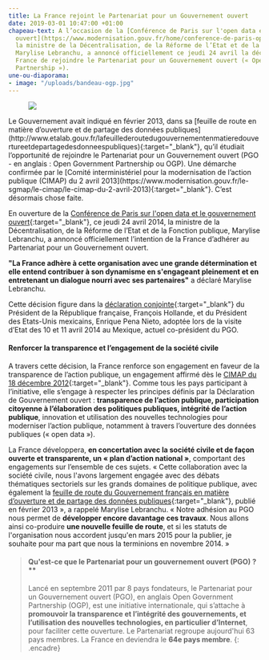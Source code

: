 ```yaml
---
title: La France rejoint le Partenariat pour un Gouvernement ouvert
date: 2019-03-01 10:47:00 +01:00
chapeau-text: A l’occasion de la [Conférence de Paris sur l'open data et le gouvernement
  ouvert](https://www.modernisation.gouv.fr/home/conference-de-paris-open-data-open-gov){:target="_blank"},
  la ministre de la Décentralisation, de la Réforme de l’Etat et de la Fonction publique,
  Marylise Lebranchu, a annoncé officiellement ce jeudi 24 avril la décision de la
  France de rejoindre le Partenariat pour un Gouvernement ouvert (« Open Government
  Partnership »).
une-ou-diaporama:
- image: "/uploads/bandeau-ogp.jpg"
---
```


<figure class='image-left' style='width: 30%; margin-right: 10px;'>
  <img src="/uploads/logo_ogp.png"/>
</figure>
Le Gouvernement avait indiqué en février 2013, dans sa [feuille de route en matière d’ouverture et de partage des données publiques](http://www.etalab.gouv.fr/lafeuillederoutedugouvernementenmatieredouvertureetdepartagedesdonneespubliques){:target="_blank"}, qu’il étudiait  l’opportunité de rejoindre le Partenariat pour un Gouvernement ouvert (PGO - en anglais : Open Government Partnership ou OGP). Une démarche confirmée par le [Comité interministériel pour la modernisation de l’action publique (CIMAP) du 2 avril 2013](https://www.modernisation.gouv.fr/le-sgmap/le-cimap/le-cimap-du-2-avril-2013){:target="_blank"}. C’est désormais chose faite.

En ouverture de la [Conférence de Paris sur l'open data et le gouvernement ouvert](https://www.modernisation.gouv.fr/home/conference-de-paris-open-data-open-gov){:target="_blank"}, ce jeudi 24 avril 2014, la ministre de la Décentralisation, de la Réforme de l’Etat et de la Fonction publique, Marylise Lebranchu, a annoncé officiellement l’intention de la France d’adhérer au Partenariat pour un Gouvernement ouvert.

**"La France adhère à cette organisation avec une grande détermination et elle entend contribuer à son dynamisme en s'engageant pleinement et en entretenant un dialogue nourri avec ses partenaires"** a déclaré Marylise Lebranchu.

Cette décision figure dans la [déclaration conjointe](https://www.elysee.fr/assets/Uploads/La-declaration-conjointe-France-Mexique.pdf){:target="_blank"} du Président de la République française, François Hollande, et du Président des Etats-Unis mexicains, Enrique Pena Nieto, adoptée lors de la visite d’Etat des 10 et 11 avril 2014 au Mexique, actuel co-président du PGO.

#### Renforcer la transparence et l’engagement de la société civile

A travers cette décision, la France renforce son engagement en faveur de la transparence de l’action publique, un engagement affirmé dès le [CIMAP du 18 décembre 2012](https://www.modernisation.gouv.fr/le-sgmap/le-cimap/le-cimap-du-18-decembre-2012){:target="_blank"}. Comme tous les pays participant à l’initiative, elle s’engage à respecter les principes définis par la Déclaration de Gouvernement ouvert : **transparence de l’action publique, participation citoyenne à l’élaboration des politiques publiques, intégrité de l’action publique**, innovation et utilisation des nouvelles technologies pour moderniser l’action publique, notamment à travers l’ouverture des données publiques (« open data »).

La France développera, **en concertation avec la société civile et de façon ouverte et transparente, un « plan d’action national »**, comportant des engagements sur l’ensemble de ces sujets. « Cette collaboration avec la société civile, nous l'avons largement engagée avec des débats thématiques sectoriels sur les grands domaines de politique publique, avec également la [feuille de route du Gouvernement français en matière d’ouverture et de partage des données publiques](http://www.etalab.gouv.fr/lafeuillederoutedugouvernementenmatieredouvertureetdepartagedesdonneespubliques){:target="_blank"}, publié en février 2013 », a rappelé Marylise Lebranchu. « Notre adhésion au PGO nous permet de **développer encore davantage ces travaux**. Nous allons ainsi co-produire **une nouvelle feuille de route**, et si les statuts de l'organisation nous accordent jusqu'en mars 2015 pour la publier, je souhaite pour ma part que nous la terminions en novembre 2014. »

> #### Qu'est-ce que le Partenariat pour un gouvernement ouvert (PGO) ?**
> 
> Lancé en septembre 2011 par 8 pays fondateurs, le Partenariat pour un Gouvernement ouvert (PGO), en anglais Open Government Partnership (OGP), est une initiative internationale, qui s’attache à **promouvoir la transparence et l’intégrité des gouvernements, et l’utilisation des nouvelles technologies, en particulier d’Internet**, pour faciliter cette ouverture. Le Partenariat regroupe aujourd'hui 63 pays membres. La France en deviendra le **64e pays membre**.
{: .encadre}




